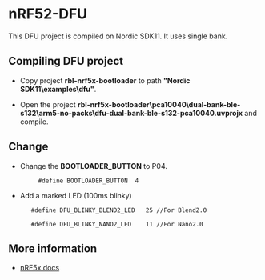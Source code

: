 # nRF52-DFU

This DFU project is compiled on Nordic SDK11. It uses single bank.

## Compiling DFU project

 * Copy project **rbl-nrf5x-bootloader** to path **"Nordic SDK11\examples\dfu\"**.

 * Open the project **rbl-nrf5x-bootloader\pca10040\dual-bank-ble-s132\arm5-no-packs\dfu-dual-bank-ble-s132-pca10040.uvprojx** and compile.

## Change

 * Change the **BOOTLOADER_BUTTON** to P04.

    ```
         #define BOOTLOADER_BUTTON  4
    ```

 * Add a marked LED (100ms blinky)
    
    ```
       #define DFU_BLINKY_BLEND2_LED   25 //For Blend2.0
    ```

    ```
       #define DFU_BLINKY_NANO2_LED    11 //For Nano2.0
    ```

## More information

 * [nRF5x docs](https://github.com/redbear/nRF52-Beta/tree/master/docs "Docs")

